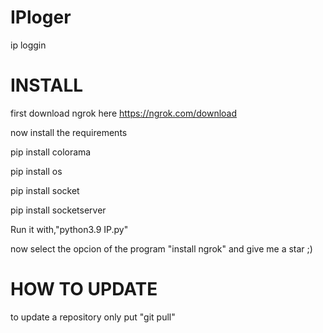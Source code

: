 # IPloger
ip loggin 

# INSTALL

first download ngrok here
https://ngrok.com/download

now install the requirements 

pip install colorama

pip install os

pip install socket

pip install socketserver

Run it with,"python3.9 IP.py"

now select the opcion of the program "install ngrok" and give me a star ;)

# HOW TO UPDATE

to update a repository only put "git pull"
